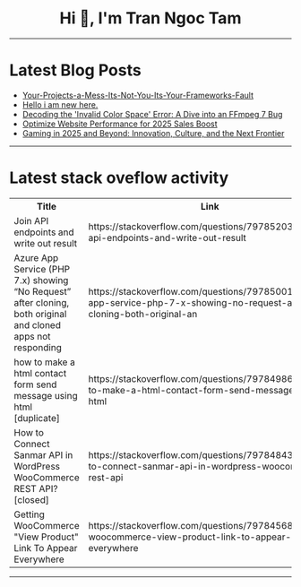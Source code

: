 <h1 align="center">Hi 👋, I'm Tran Ngoc Tam</h1>

---

# Latest Blog Posts 
<!-- BLOG-POST-LIST:START -->
- [Your-Projects-a-Mess-Its-Not-You-Its-Your-Frameworks-Fault](https://dev.to/member_40446303/your-projects-a-mess-its-not-you-its-your-frameworks-fault-4he7)
- [Hello i am new here.](https://dev.to/jaykintan/hello-i-am-new-here-2mja)
- [Decoding the &#39;Invalid Color Space&#39; Error: A Dive into an FFmpeg 7 Bug](https://dev.to/andrewchaa/decoding-the-invalid-color-space-error-a-dive-into-an-ffmpeg-7-bug-2636)
- [Optimize Website Performance for 2025 Sales Boost](https://dev.to/addalign/optimize-website-performance-for-2025-sales-boost-31o7)
- [Gaming in 2025 and Beyond: Innovation, Culture, and the Next Frontier](https://dev.to/andrzeja_latkowska_c2d792/gaming-in-2025-and-beyond-innovation-culture-and-the-next-frontier-138l)
<!-- BLOG-POST-LIST:END -->

---

# Latest stack oveflow activity
<table>
  <tr><th>Title</th><th>Link</th></tr>
  <!-- STACKOVERFLOW:START --><tr><td>Join API endpoints and write out result</td><td>https://stackoverflow.com/questions/79785203/join-api-endpoints-and-write-out-result</td></tr><tr><td>Azure App Service &lpar;PHP 7.x&rpar; showing “No Request” after cloning, both original and cloned apps not responding</td><td>https://stackoverflow.com/questions/79785001/azure-app-service-php-7-x-showing-no-request-after-cloning-both-original-an</td></tr><tr><td>how to make a html contact form send message using html [duplicate]</td><td>https://stackoverflow.com/questions/79784986/how-to-make-a-html-contact-form-send-message-using-html</td></tr><tr><td>How to Connect Sanmar API in WordPress WooCommerce REST API? [closed]</td><td>https://stackoverflow.com/questions/79784843/how-to-connect-sanmar-api-in-wordpress-woocommerce-rest-api</td></tr><tr><td>Getting WooCommerce &quot;View Product&quot; Link To Appear Everywhere</td><td>https://stackoverflow.com/questions/79784568/getting-woocommerce-view-product-link-to-appear-everywhere</td></tr><!-- STACKOVERFLOW:END -->
</table>

---


